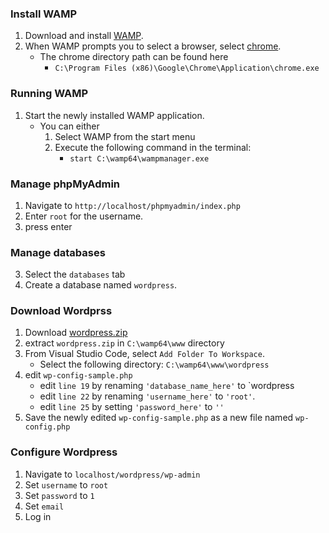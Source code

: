 
### Install WAMP
1. Download and install [WAMP](https://sourceforge.net/projects/wampserver/files/WampServer%203/WampServer%203.0.0/wampserver3.1.9_x64.exe/download?use_mirror=newcontinuum&r=https%3A%2F%2Fsourceforge.net%2Fprojects%2Fwampserver%2Ffiles%2Flatest%2Fdownload).
2. When WAMP prompts you to select a browser, select [chrome](https://www.google.com/chrome/thank-you.html?statcb=1&installdataindex=defaultbrowser#).
    * The chrome directory path can be found here
        * `C:\Program Files (x86)\Google\Chrome\Application\chrome.exe`


### Running WAMP
1. Start the newly installed WAMP application.
    * You can either
        1. Select WAMP from the start menu
        2. Execute the following command in the terminal:
            * `start C:\wamp64\wampmanager.exe`

### Manage phpMyAdmin
1. Navigate to `http://localhost/phpmyadmin/index.php`
2. Enter `root` for the username.
3. press enter

### Manage databases
3. Select the `databases` tab
4. Create a database named `wordpress`.

### Download Wordprss
1. Download [wordpress.zip](https://wordpress.org/latest.zip)
2. extract `wordpress.zip` in `C:\wamp64\www` directory
3. From Visual Studio Code, select `Add Folder To Workspace`.
    * Select the following directory: `C:\wamp64\www\wordpress`
4. edit `wp-config-sample.php`
    * edit `line 19` by renaming `'database_name_here'` to `wordpress
    * edit `line 22` by renaming `'username_here'` to `'root'`.
    * edit `line 25` by setting `'password_here'` to `''`
5. Save the newly edited `wp-config-sample.php` as a new file named `wp-config.php`


### Configure Wordpress
1. Navigate to `localhost/wordpress/wp-admin`
2. Set `username` to `root`
3. Set `password` to `1`
4. Set `email`
5. Log in